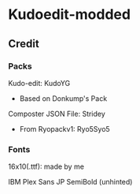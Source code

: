 # Kudoedit-modded


## Credit


### Packs


Kudo-edit: KudoYG


- Based on Donkump's Pack


Composter JSON File: Stridey


- From Ryopackv1: Ryo5Syo5


### Fonts


16x10(.ttf): made by me


IBM Plex Sans JP SemiBold (unhinted)
